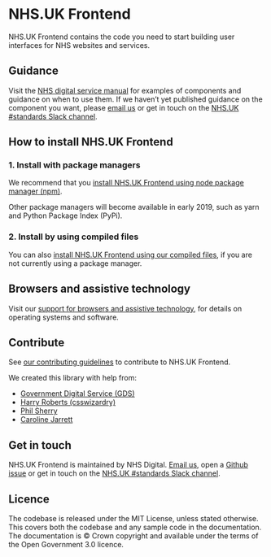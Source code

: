 # NHS.UK Frontend

NHS.UK Frontend contains the code you need to start building user interfaces for NHS websites and services.
## Guidance

Visit the [NHS digital service manual](https://beta.nhs.uk/service-manual) for examples of components and guidance on when to use them. If we haven’t yet published guidance on the component you want, please [email us](mailto:service-manual@nhs.net) or get in touch on the [NHS.UK #standards Slack channel](https://nhsuk.slack.com/messages/standards).

## How to install NHS.UK Frontend

### 1. Install with package managers

We recommend that you [install NHS.UK Frontend using node package manager (npm)](/docs/installation/installing-with-npm.md).

Other package managers will become available in early 2019, such as yarn and Python Package Index (PyPi).

### 2. Install by using compiled files

You can also [install NHS.UK Frontend using our compiled files](/docs/installation/installing-compiled.md), if you are not currently using a package manager.

## Browsers and assistive technology

Visit our [support for browsers and assistive technology](/docs/contributing/coding-standards/browser-support.md), for details on operating systems and software.

## Contribute

See [our contributing guidelines](/docs/contributing/README.md) to contribute to NHS.UK Frontend.

We created this library with help from:

- [Government Digital Service (GDS)](https://github.com/alphagov/)
- [Harry Roberts (csswizardry)](https://github.com/csswizardry)
- [Phil Sherry](https://github.com/philsherry)
- [Caroline Jarrett](https://twitter.com/cjforms)

## Get in touch

NHS.UK Frontend is maintained by NHS Digital. [Email us](mailto:service-manual@nhs.net), open a [Github issue](https://github.com/nhsuk/nhsuk-frontend/issues/new) or get in touch on the [NHS.UK #standards Slack channel](https://nhsuk.slack.com/messages/standards).

## Licence

The codebase is released under the MIT License, unless stated otherwise. This covers both the codebase and any sample code in the documentation. The documentation is © Crown copyright and available under the terms of the Open Government 3.0 licence.
